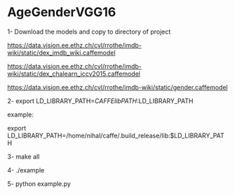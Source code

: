 # AgeGenderVGG16


1- Download the models and copy to directory of project


https://data.vision.ee.ethz.ch/cvl/rrothe/imdb-wiki/static/dex_imdb_wiki.caffemodel


https://data.vision.ee.ethz.ch/cvl/rrothe/imdb-wiki/static/dex_chalearn_iccv2015.caffemodel


https://data.vision.ee.ethz.ch/cvl/rrothe/imdb-wiki/static/gender.caffemodel


2- export LD_LIBRARY_PATH=$CAFFElibPATH:$LD_LIBRARY_PATH 


example:  

export LD_LIBRARY_PATH=/home/nihal/caffe/.build_release/lib:$LD_LIBRARY_PATH 

3- make all

4- ./example

5- python example.py
